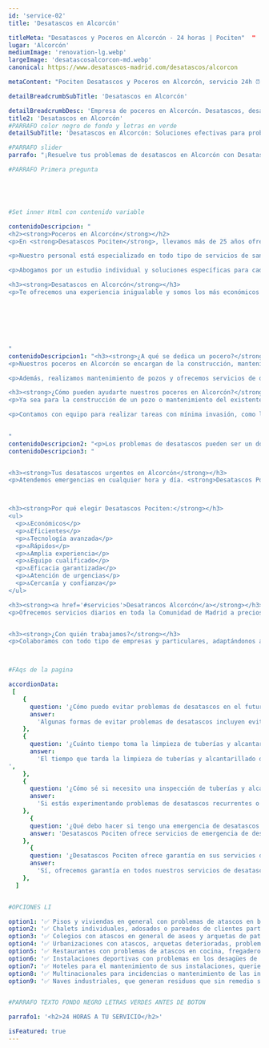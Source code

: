 ```yaml
---
id: 'service-02'
title: 'Desatascos en Alcorcón'

titleMeta: "Desatascos y Poceros en Alcorcón - 24 horas | Pociten"  "
lugar: 'Alcorcón'
mediumImage: 'renovation-lg.webp'
largeImage: 'desatascosalcorcon-md.webp'
canonical: https://www.desatascos-madrid.com/desatascos/alcorcon

metaContent: "Pociten Desatascos y Poceros en Alcorcón, servicio 24h ⏰. Atascos resueltos de manera rápida y eficiente. ¡Contáctanos! ☎️ 647 376 782. "

detailBreadcrumbSubTitle: 'Desatascos en Alcorcón'

detailBreadcrumbDesc: 'Empresa de poceros en Alcorcón. Desatascos, desatrancos, limpieza de tuberías y obras de pocería.'
title2: 'Desatascos en Alcorcón'
#PARRAFO color negro de fondo y letras en verde
detailSubTitle: 'Desatascos en Alcorcón: Soluciones efectivas para problemas de alcantarillado'

#PARRAFO slider
parrafo: "¡Resuelve tus problemas de desatascos en Alcorcón con Desatascos Pociten!"

#PARRAFO Primera pregunta





#Set inner Html con contenido variable

contenidoDescripcion: "
<h2><strong>Poceros en Alcorcón</strong></h2>
<p>En <strong>Desatascos Pociten</strong>, llevamos más de 25 años ofreciendo servicios relacionados con la pocería. Si necesitas poceros en Alcorcón, contamos con un equipo humano altamente cualificado y tecnología de vanguardia. Nuestro compromiso es brindarte la mejor experiencia y servicio económico.</p>

<p>Nuestro personal está especializado en todo tipo de servicios de saneamiento. Desde la construcción y desarrollo de pozos hasta ofrecerte un servicio altamente profesional.</p>

<p>Abogamos por un estudio individual y soluciones específicas para cada uno de nuestros clientes.</p>

<h3><strong>Desatascos en Alcorcón</strong></h3>
<p>Te ofrecemos una experiencia inigualable y somos los más económicos en toda la Comunidad de Madrid en cuanto a servicios de pocería se refiere.</p>







"
contenidoDescripcion1: "<h3><strong>¿A qué se dedica un pocero?</strong></h3>
<p>Nuestros poceros en Alcorcón se encargan de la construcción, mantenimiento y reparación de pozos. Somos expertos en la instalación de tuberías y alcantarillado, asegurando el correcto manejo del agua y los desechos.</p>

<p>Además, realizamos mantenimiento de pozos y ofrecemos servicios de desatascos y limpieza para asegurar su buen funcionamiento.</p>

<h3><strong>¿Cómo pueden ayudarte nuestros poceros en Alcorcón?</strong></h3>
<p>Ya sea para la construcción de un pozo o mantenimiento del existente, nuestros poceros en Alcorcón utilizan tecnología moderna para ofrecerte el mejor servicio en desatascos y desatrancos.</p>

<p>Contamos con equipo para realizar tareas con mínima invasión, como la reparación de tuberías desde su interior.</p>

  
"
contenidoDescripcion2: "<p>Los problemas de desatascos pueden ser un dolor de cabeza, pero no tienes que lidiar con ellos por tu cuenta. Desatascos Pociten es una empresa con experiencia en desatascos en Alcorcón y estamos aquí para ayudarte. Ofrecemos una amplia gama de servicios, desde inspecciones hasta limpieza y reparación de tuberías y alcantarillado. Además, nuestro equipo de expertos está altamente capacitado y utiliza tecnología de vanguardia para garantizar que nuestros servicios sean efectivos y eficientes. Si tienes problemas de desatascos en Alcorcón, contáctanos hoy mismo para programar una cita y solucionar tus problemas de desatascos de manera efectiva y eficiente.</p>"
contenidoDescripcion3: "


<h3><strong>Tus desatascos urgentes en Alcorcón</strong></h3>
<p>Atendemos emergencias en cualquier hora y día. <strong>Desatascos Pociten</strong> está listo para ayudarte con tus necesidades urgentes.</p>



<h3><strong>Por qué elegir Desatascos Pociten:</strong></h3>
<ul>
  <p>🔝Económicos</p>
  <p>🔝Eficientes</p>
  <p>🔝Tecnología avanzada</p>
  <p>🔝Rápidos</p>
  <p>🔝Amplia experiencia</p>
  <p>🔝Equipo cualificado</p>
  <p>🔝Eficacia garantizada</p>
  <p>🔝Atención de urgencias</p>
  <p>🔝Cercanía y confianza</p>
</ul>

<h3><strong><a href='#servicios'>Desatrancos Alcorcón</a></strong></h3>
<p>Ofrecemos servicios diarios en toda la Comunidad de Madrid a precios competitivos.</p>


<h3><strong>¿Con quién trabajamos?</strong></h3>
<p>Colaboramos con todo tipo de empresas y particulares, adaptándonos a las necesidades de cada proyecto.</p>"



#FAqs de la pagina

accordionData:
 [
    {
      question: '¿Cómo puedo evitar problemas de desatascos en el futuro?',
      answer:
        'Algunas formas de evitar problemas de desatascos incluyen evitar tirar objetos no biodegradables en el inodoro, no verter grasas y aceites en el fregadero y programar inspecciones regulares de tuberías y alcantarillado',
    },
    {
      question: '¿Cuánto tiempo toma la limpieza de tuberías y alcantarillado?',
      answer:
        'El tiempo que tarda la limpieza de tuberías y alcantarillado depende de la gravedad del problema. En promedio, la limpieza de tuberías y alcantarillado tarda entre 1 y 2 horas.
',
    },
    {
      question: '¿Cómo sé si necesito una inspección de tuberías y alcantarillado?',
      answer:
        'Si estás experimentando problemas de desatascos recurrentes o problemas de drenaje lentos, puede ser necesario una inspección de tuberías y alcantarillado para identificar la causa subyacente del problema.',
    },
      {
      question: '¿Qué debo hacer si tengo una emergencia de desatascos fuera de horas laborales?',
      answer: 'Desatascos Pociten ofrece servicios de emergencia de desatascos las 24 horas del día, los 7 días de la semana. Contáctanos y te atenderemos lo antes posible.'
    },
      {
      question: '¿Desatascos Pociten ofrece garantía en sus servicios de desatascos?',
      answer:
        'Sí, ofrecemos garantía en todos nuestros servicios de desatascos en Alcorcón. Si no estás satisfecho con nuestros servicios, haremos todo lo posible para solucionar el problema y garantizar tu satisfacción.',
    },
  ]


#OPCIONES LI

option1: '✅ Pisos y viviendas en general con problemas de atascos en bañeras, fregaderos o inodoros.'
option2: '✅ Chalets individuales, adosados o pareados de clientes particulares en general con problemas de atascos en arquetas de hojas o tierra. '
option3: '✅ Colegios con atascos en general de aseos y arquetas de patios.'
option4: '✅ Urbanizaciones con atascos, arquetas deterioradas, problemas de tuberías o bajantes.'
option5: '✅ Restaurantes con problemas de atascos en cocina, fregaderos o en los aseos de los clientes.'
option6: '✅ Instalaciones deportivas con problemas en los desagües de las piscina o vaciado de arquetas en los vestuarios.'
option7: '✅ Hoteles para el mantenimiento de sus instalaciones, queriendo dar siempre el mejor servicio a sus huéspedes.'
option8: '✅ Multinacionales para incidencias o mantenimiento de las instalaciones distribuidas en sus oficinas.'
option9: '✅ Naves industriales, que generan residuos que sin remedio se acumulan en sus arquetas produciendo atrancos.'


#PARRAFO TEXTO FONDO NEGRO LETRAS VERDES ANTES DE BOTON

parrafo1: '<h2>24 HORAS A TU SERVICIO</h2>'

isFeatured: true
---
```

